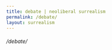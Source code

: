 ```yaml
---
title: debate | neoliberal surrealism
permalink: /debate/
layout: surrealism 
---
```

###### /debate/<br>
